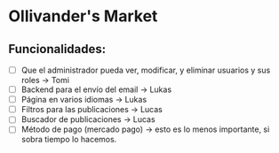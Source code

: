 # Ollivander's Market

## Funcionalidades:
- [ ] Que el administrador pueda ver, modificar, y eliminar usuarios y sus roles -> Tomi
- [ ] Backend para el envío del email -> Lukas
- [ ] Página en varios idiomas -> Lukas
- [ ] Filtros para las publicaciones -> Lucas
- [ ] Buscador de publicaciones -> Lucas
- [ ] Método de pago (mercado pago) -> esto es lo menos importante, si sobra tiempo lo hacemos.
